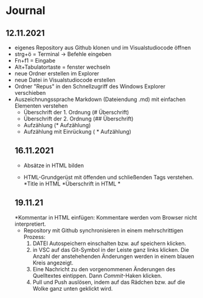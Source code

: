# Journal

## 12.11.2021
* eigenes Repository aus Github klonen und im Visualstudiocode öffnen
* strg+ö = Terminal -> Befehle eingeben
* Fn+f1 =  Eingabe
* Alt+Tabulatortaste = fenster wechseln
* neue Ordner erstellen im Explorer
* neue Datei in Visualstudiocode erstellen
* Ordner "Repus" in den Schnellzugriff des Windows Explorer verschieben
* Auszeichnungssprache Markdown (Dateiendung .md) mit einfachen Elementen verstehen
    * Überschrift der 1. Ordnung (# Überschrift)
    * Überschrift der 2. Ordnung (## Überschrift)
    * Aufzählung (* Aufzählung)
    * Aufzählung mit Einrückung (   * Aufzählung)
    ## 16.11.2021
    * Absätze in HTML bilden <p> <p/>
    * HTML-Grundgerüst mit öffenden und schließenden Tags verstehen.
    *Title in HTML
    *Überschrift in HTML
    *<!--Überschrift der Größe 1-->
    ## 19.11.21
    *Kommentar in HTML einfügen: <!--ich bin ein Kommentar--> Kommentare werden vom Browser nicht interpretiert.
    * Repository mit Github synchronisieren in einem mehrschrittigen Prozess:
        1. DATEI Autospeichern einschalten bzw. auf speichern klicken.
        2. in VSC auf das Git-Symbol in der Leiste ganz links klicken. Die Anzahl der anstehehenden Änderungen werden in einem blauen Kreis angezeigt.
        3. Eine Nachricht zu den vorgenommenen Änderungen des Quelltextes eintippen. Dann *Commit*-Haken klicken.
        4. Pull und Push auslösen, indem auf das Rädchen bzw. auf die Wolke ganz unten geklickt wird. 
